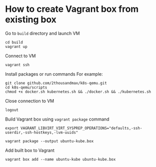 # How to create Vagrant box from existing box

Go to `build` directory and launch VM

    cd build
    vagrant up

Connect to VM

    vagrant ssh

Install packages or run commands
For example:

    git clone github.com/2thousandmax/k8s-qemu.git
    cd k8s-qemu/scripts
    chmod +x docker.sh kubernetes.sh && ./docker.sh && ./kubernetes.sh

Close connection to VM

    logout

Build Vagrant box using `vagrant package` command

    export VAGRANT_LIBVIRT_VIRT_SYSPREP_OPERATIONS="defaults,-ssh-userdir,-ssh-hostkeys,-lvm-uuids"

    vagrant package --output ubuntu-kube.box

Add built box to Vagrant

    vagrant box add --name ubuntu-kube ubuntu-kube.box
